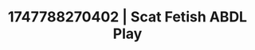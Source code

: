 ---
categories:
- Immersive passion
- Latex & lace
- Body worship
- Office affair
- Erotic slow burn
image: /assets/images/1747788270402.webp
layout: post
seo:
  description: Featured content with sensual Scat Fetish, ABDL Play. HD images available.
  keywords: Scat Fetish, ABDL Play
  og_image: /assets/images/1747788270402.webp
  schema_type: VisualArtwork
tags:
- ABDL Play
- '#1747788270402'
- Scat Fetish
title: 1747788270402 | Scat Fetish ABDL Play
---